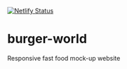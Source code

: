 [![Netlify Status](https://api.netlify.com/api/v1/badges/6385c907-91b8-4c05-906d-3109f8bb6a13/deploy-status)](https://app.netlify.com/sites/burger-world/deploys)

# burger-world
Responsive fast food mock-up website
